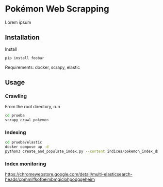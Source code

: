 # Pokémon Web Scrapping

Lorem ipsum

## Installation

Install 
```bash
pip install foobar
```
Requirements: docker, scrapy, elastic

## Usage

### Crawling 
From the root directory, run

```bash
cd prueba
scrapy crawl pokemon
```
### Indexing

```bash
cd prueba/elastic
docker compose up -d
python3 create_and_populate_index.py --content indices/pokemon_index_data.json --name pokemon --settings indices/pokemon_index_config.json
```

### Index monitoring
https://chromewebstore.google.com/detail/multi-elasticsearch-heads/cpmmilfkofbeimbmgiclohpodggeheim
